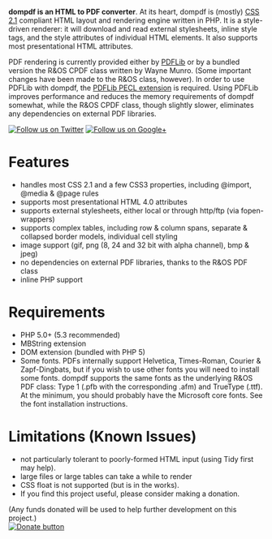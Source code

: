 **dompdf is an HTML to PDF converter**. At its heart, dompdf is (mostly) [CSS 2.1](https://github.com/HNygard/dompdf/tree/master/dompdf/lib) compliant HTML layout and rendering engine written in PHP. It is a style-driven renderer: it will download and read external stylesheets, inline style tags, and the style attributes of individual HTML elements. It also supports most presentational HTML attributes.

PDF rendering is currently provided either by [PDFLib](http://www.pdflib.com/) or by a bundled version the R&OS CPDF class written by Wayne Munro. (Some important changes have been made to the R&OS class, however). In order to use PDFLib with dompdf, the [PDFLib PECL extension](http://pecl.php.net/package/pdflib) is required. Using PDFLib improves performance and reduces the memory requirements of dompdf somewhat, while the R&OS CPDF class, though slightly slower, eliminates any dependencies on external PDF libraries.

[![Follow us on Twitter](http://twitter-badges.s3.amazonaws.com/twitter-a.png)](http://www.twitter.com/dompdf)
[![Follow us on Google+](https://ssl.gstatic.com/images/icons/gplus-32.png)](https://plus.google.com/108710008521858993320?prsrc=3)

Features
========
 * handles most CSS 2.1 and a few CSS3 properties, including @import, @media & @page rules
 * supports most presentational HTML 4.0 attributes
 * supports external stylesheets, either local or through http/ftp (via fopen-wrappers)
 * supports complex tables, including row & column spans, separate & collapsed border models, individual cell styling
 * image support (gif, png (8, 24 and 32 bit with alpha channel), bmp & jpeg)
 * no dependencies on external PDF libraries, thanks to the R&OS PDF class
 * inline PHP support
 
Requirements
============
 * PHP 5.0+ (5.3 recommended)
 * MBString extension
 * DOM extension (bundled with PHP 5)
 * Some fonts. PDFs internally support Helvetica, Times-Roman, Courier & Zapf-Dingbats, but if you wish to use other fonts you will need to install some fonts. dompdf supports the same fonts as the underlying R&OS PDF class: Type 1 (.pfb with the corresponding .afm) and TrueType (.ttf). At the minimum, you should probably have the Microsoft core fonts. See the font installation instructions.

Limitations (Known Issues)
==========================
 * not particularly tolerant to poorly-formed HTML input (using Tidy first may help).
 * large files or large tables can take a while to render
 * CSS float is not supported (but is in the works).
 * If you find this project useful, please consider making a donation.

(Any funds donated will be used to help further development on this project.)	
[![Donate button](https://www.paypal.com/en_US/i/btn/btn_donate_SM.gif)](http://goo.gl/DSvWf)
